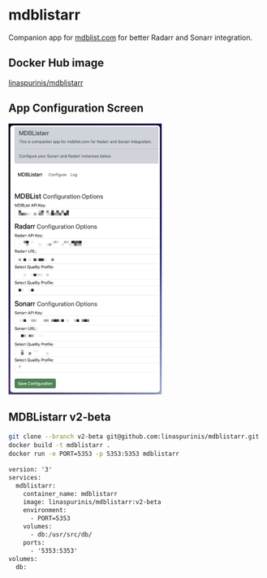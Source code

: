 # mdblistarr

Companion app for [mdblist.com](https://mdblist.com) for better Radarr and Sonarr integration.

## Docker Hub image

[linaspurinis/mdblistarr](https://hub.docker.com/r/linaspurinis/mdblistarr)

## App Configuration Screen

<img src="https://github.com/linaspurinis/mdblist.doc/raw/main/assets/images/mdblistarr-config-screen.png" width="60%">

## MDBListarr v2-beta

```sh
git clone --branch v2-beta git@github.com:linaspurinis/mdblistarr.git
docker build -t mdblistarr .
docker run -e PORT=5353 -p 5353:5353 mdblistarr
```

```
version: '3'
services:
  mdblistarr:
    container_name: mdblistarr
    image: linaspurinis/mdblistarr:v2-beta
    environment:
      - PORT=5353
    volumes:
      - db:/usr/src/db/
    ports:
      - '5353:5353'
volumes:
  db:
```